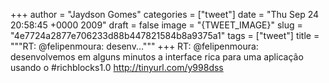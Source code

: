 
+++
author = "Jaydson Gomes"
categories = ["tweet"]
date = "Thu Sep 24 20:58:45 +0000 2009"
draft = false
image = "{TWEET_IMAGE}"
slug = "4e7724a2877e706233d88b447821584b8a9375a1"
tags = ["tweet"]
title = """RT: @felipenmoura: desenv..."""
+++
RT: @felipenmoura: desenvolvemos em alguns minutos a interface rica para uma aplicação usando o #richblocks1.0 http://tinyurl.com/y998dss
